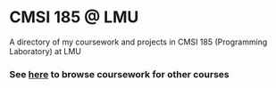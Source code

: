 # CMSI 185 @ LMU
A directory of my coursework and projects in CMSI 185 (Programming Laboratory) at LMU

### **See [here](https://github.com/asrouji/cmsi185) to browse coursework for other courses**
